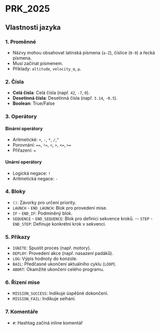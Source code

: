 # PRK_2025

## Vlastnosti jazyka

### 1. Proměnné
- Názvy mohou obsahovat latinská písmena (`a-Z`), číslice (`0-9`) a řecká písmena.
- Musí začínat písmenem.
- Příklady: `altitude`, `velocity_α`, `μ`.

### 2. Čísla
- **Celá čísla**: Celá čísla (např. `42`, `-7`, `0`).
- **Desetinná čísla**: Desetinná čísla (např. `3.14`, `-0.5`).
- **Boolean**: True/False

### 3. Operátory
#### Binární operátory
- Aritmetické: `+`, `-`, `*`, `/`,`^`
- Porovnání: `==`, `!=`, `<`, `>`, `<=`, `>=`
- Přiřazení: `=`

#### Unární operátory
- Logická negace: `!`
- Aritmetická negace: `-`

### 4. Bloky
- `()`: Závorky pro určení priority.
- `LAUNCH` - `END_LAUNCH`: Blok pro provedení mise.
- `IF` - `END_IF`: Podmíněný blok.
- `SEQUENCE` - `END_SEQUENCE`: Blok pro definici sekvence kroků.
-- `STEP` - `END_STEP`: Definuje konkrétní krok v sekvenci.

### 5. Příkazy
- `IGNITE`: Spustit proces (např. motory).
- `DEPLOY`: Provedení akce (např. nasazení padáků).
- `LOG`: Výpis hodnoty do konzole.
- `BAIL`: Předčasné ukončení aktuálního cyklu (`LOOP`).
- `ABORT`: Okamžité ukončení celého programu.

### 6. Řízení mise
- `MISSION_SUCCESS`: Indikuje úspěšné dokončení.
- `MISSION_FAIL`: Indikuje selhání.

### 7. Komentáře
- `#`: Hashtag začíná inline komentář

